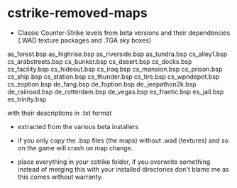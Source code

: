 # cstrike-removed-maps

- Classic Counter-Strike levels from beta versions and their dependencies (.WAD texture packages and .TGA sky boxes)

as_forest.bsp
as_highrise.bsp
as_riverside.bsp
as_tundra.bsp
cs_alley1.bsp
cs_arabstreets.bsp
cs_bunker.bsp
cs_desert.bsp
cs_docks.bsp
cs_facility.bsp
cs_hideout.bsp
cs_iraq.bsp
cs_mansion.bsp
cs_prison.bsp
cs_ship.bsp
cs_station.bsp
cs_thunder.bsp
cs_tire.bsp
cs_wpndepot.bsp
cs_zoption.bsp
de_fang.bsp
de_foption.bsp
de_jeepathon2k.bsp
de_railroad.bsp
de_rotterdam.bsp
de_vegas.bsp
es_frantic.bsp
es_jail.bsp
es_trinity.bsp

with their descriptions in .txt format

- extracted from the various beta installers

- if you only copy the .bsp files (the maps) without .wad (textures) and so on the game will crash on map change.

- place everything in your cstrike folder, if you overwrite something instead of merging this with your installed directories don't blame me as this comes without warranty.
